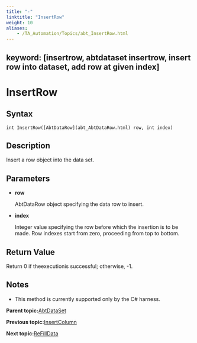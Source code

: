 ```yaml
--- 
title: "-"
linktitle: "InsertRow"
weight: 10
aliases: 
    - /TA_Automation/Topics/abt_InsertRow.html
---
```

keyword: [insertrow, abtdataset insertrow, insert row into dataset, add row at given index]
---

# InsertRow

## Syntax

`int InsertRow([AbtDataRow](abt_AbtDataRow.html) row, int index)`

## Description

Insert a row object into the data set.

## Parameters

-   **row**

    AbtDataRow object specifying the data row to insert.

-   **index**

    Integer value specifying the row before which the insertion is to be made. Row indexes start from zero, proceeding from top to bottom.


## Return Value

Return 0 if theexecutionis successful; otherwise, -1.

## Notes

-   This method is currently supported only by the C\# harness.

**Parent topic:**[AbtDataSet](/TA_Automation/Topics/abt_AbtDataSet.html)

**Previous topic:**[InsertColumn](/TA_Automation/Topics/abt_InsertColumn.html)

**Next topic:**[ReFillData](/TA_Automation/Topics/abt_ReFillData.html)

